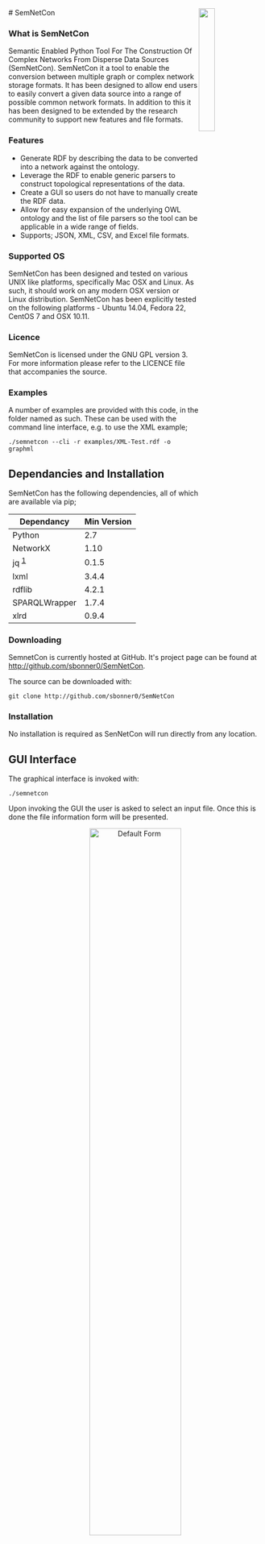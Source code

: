 <img style="float: right; width: 25%;" src="http://raw.githubusercontent.com/sbonner0/SemNetCon/master/docs/images/network.png">
# SemNetCon

### What is SemNetCon
Semantic Enabled Python Tool For The Construction Of Complex Networks From Disperse Data Sources (SemNetCon).
SemNetCon it a tool to enable the conversion between multiple graph or complex network storage formats. It has been designed to allow end users to easily convert a given data source into a range of possible common network formats. In addition to this it has been designed to be extended by the research community to support new features and file formats.

### Features
* Generate RDF by describing the data to be converted into a network againstthe ontology.* Leverage the RDF to enable generic parsers to construct topological representations of the data.* Create a GUI so users do not have to manually create the RDF data.* Allow for easy expansion of the underlying OWL ontology and the list of fileparsers so the tool can be applicable in a wide range of fields.
* Supports; JSON, XML, CSV, and Excel file formats. 

### Supported OS
SemNetCon has been designed and tested on various UNIX like platforms, specifically Mac OSX and Linux. As such, it should work on any modern OSX version or Linux distribution. SemNetCon has been explicitly tested on the following platforms - Ubuntu 14.04, Fedora 22, CentOS 7 and OSX 10.11.

### Licence

SemNetCon is licensed under the GNU GPL version 3. For more information please refer to the LICENCE file that accompanies the source.

### Examples

A number of examples are provided with this code, in the folder named as such. These can be used with the command line interface, e.g. to use the XML example;

`./semnetcon --cli -r examples/XML-Test.rdf -o graphml`

## Dependancies and Installation
SemNetCon has the following dependencies, all of which are available via pip;

Dependancy  | Min Version
------------- | -------------
Python  | 2.7
NetworkX | 1.10jq <sup id="a1">[1](#f1)</sup>| 0.1.5
lxml | 3.4.4rdflib | 4.2.1SPARQLWrapper | 1.7.4xlrd | 0.9.4

### Downloading
SemnetCon is currently hosted at GitHub. It's project page can be found at <http://github.com/sbonner0/SemNetCon>.

The source can be downloaded with:

`git clone http://github.com/sbonner0/SemNetCon`

### Installation

No installation is required as SenNetCon will run directly from any location.

## GUI Interface
The graphical interface is invoked with:

`./semnetcon`

Upon invoking the GUI the user is asked to select an input file. Once this is done the file information form will be presented.
<center><img src="http://raw.githubusercontent.com/sbonner0/SemNetCon/master/docs/images/info_form_default.png" alt="Default Form" style="width: 60%;"/></center>
File Type and Output Format are simply selected through drop-down options. Other fields are dependent on the input file format being used, these are explained fully below.<sup id="a2">[2](#f2)</sup>

**note** All attributes are specified in the form `name:value` where `name` is a user defined literal string and `value` is defined as a suitable form for the input type. Multiple attributes must be comma separated.

Upon completion of the form the user will be asked if there are further files to process. When information for all files has been completed the user will be given the option to save the RDF description of the data in addition to the production of the output file.

### Node, Edge and Attribute Syntax

#### XML
Values and attributes for XML input files need to be represented as valid XPath queries.

**Example**

Given the XML input;

```xml
<?xml version="1.0" encoding="utf-8"?>
<net>
  <netitem id="file" value="graph1" node="node_0" attribute_1="Attr_1"
  edge_from="Node_1" edge_to="Node_2" att_1="Attr_1" att2="Attr_2"
  />

```

* Node Value would be `/net/netitem/@node`
* Node Attrs would be `/net/netitem/@attribute_1`
* Edge Value From would be `/net/netitem/@edge_to`
* Edge Value To would be `/net/netitem/@edge_from`
* Edge Attrs From would be
```
ATT1:/net/netitem/@att1,ATT2:/net/netitem/@att2
```


Delimiter and Starting Line values are not required for this file type.
#### JSON
Values and attribute values for JSON input files need to be represented as valid JSONPath queries, with any arrays identified with the use of `[]`.

**Example**

Given the JSON input;

```json
{"net": {
  "id": "file",
  "value": "graph1",
  {"node": "Node_0"},
  {"attribute_1": "Attr_1"},
  "info": {
    "netitem": [
      {"edge_from": "Node_1"},
      {"edge_to": "Node_2"},
      {"att_1": "Attr_1"},
      {"att_2": "Attr_2"}
    ]
  }
}}
```
 
* Node Value would be `.net.node`
* Node Attrs would be `.net.attribute_1`
* Edge Value From would be `.net.info.netitem[].edge_from`
* Edge Value To would be `.net.info.netitem[].edge_to`
* Edge Attrs From would be
```
ATT1:.net.info.netitem[].att_1,ATT2:.net.info.netitem[].att_2
```

Delimiter and Starting Line values are not required for this file type.

#### CSV
Values and Attribute values for CSV files need to be the column number where the values can be found.

The Delimiter field can accept any delimiting character. The only currently supported alphabetic escape sequences is `\t` for TAB separated values which must be entered into the form as `t`.

The starting line is used to ignore any comments or headers that may exist at the beginning of the file.

#### Excel
Values and Attributes for CSV files need to be the column number where the values can be found.

The Delimiter value is not required for this file type.

The starting line is used to ignore any comments or headers that may exist at the head of the spreadsheet. 


## CLI Interface
The SemnetCon command line interface is invoked with;

`./semnetcon --cli`

Arguments available are;

```
-h, --help         show this help message and exit
--cli              Use CLI instaed of default GUI: Requires -r and -o
-r RDF, --rdf RDF  The location of the rdf file to be processed.
-o OUT, --out OUT  The file format for the final network object to be saved as.
```

Using SemNetCon in this manner requires that the user already has a pre-generated RDF that describes the data to be processed. Please see the examples folder for samples of valid RDF that can be used for this purpose. The RDF file is specified with the `-r` flag. The `-o` flag specifies the output type required by the user. The available options are described in the table below.

Flag  | File Type
------------- | -------------
gml | GML<sup id="a3">[3](#f3)</sup>
adj | Adjacency List
mladj | Multiline Adjacency List
graphml | GraphML<sup id="a4">[4](#f4)</sup>
pajek | Pajek<sup id="a5">[5](#f5)</sup>

## Developer

### Adding a Custom Parser

In order to add a custom parser the following steps are required.

#### CLI Integration/Requirements

* Define the new parser in `FileParser.py`. The function should be of the form;

    ```python 
    def newParser(decodedInfo, G)
    ```
    Where decodedInfo is a list of network attributes, supplied by Network_Constructor.queryAll, and G is a networkX graph object, within which the network is constructed. This function also needs to return G.
* In `Network_Constructor.queryAll` specify an appropriate RDF query to produce the decodedInfo for the desired file type.
* Add a suitable condition to `Network_Constructor.main` in order to call `queryAll` and the parser for the new file type.


#### GUI Integration/Requirements

* Add the new type option to the drop-down list in `RdfBuildGUI.formbox` using the typeChoices variable.
* Specify any fields that should not be active for the required type using `RdfBuildGUI.typeUpdate`.

<b id="f1">1</b> The jq dependancy is interchangeable with jsonpath rw > 1.4.0. [↩](#a1)

<b id="f2">2</b> It is expected that a single file will contain either node or edge information, not both. However if this is the case the same file can be included twice, once with node information and once with edge information. [↩](#a2)

<b id="f3">3</b> [GML Information](https://www.fim.uni-passau.de/fileadmin/files/lehrstuhl/brandenburg/projekte/gml/gml-technical-report.pdf) [↩](#a3)

<b id="f4">4</b> [GraphML Information](http://graphml.graphdrawing.org/primer/graphml-primer.html) [↩](#a4)

<b id="f5">5</b> [Pajek Information](http://vlado.fmf.uni-lj.si/pub/networks/pajek/doc/pajekman.pdf) [↩](#a5)
